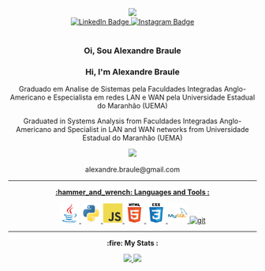 <!---
- 👋 Hi, I’m @abraule
- 👀 I’m interested in JavaScript & Python
- 🌱 I’m currently learning JavaScript, CSS, HTML & Python
- 💞️ I'm looking for people that can share their knowledge and that we can build a collaborative environment
- 📫 How to reach me alexandre.braule@gmail.com


abraule/abraule is a ✨ special ✨ repository because its `README.md` (this file) appears on your GitHub profile.
You can click the Preview link to take a look at your changes.
--->

<div id="header" align="center">
  <img src="https://media.giphy.com/media/M9gbBd9nbDrOTu1Mqx/giphy.gif" width="100"/>
</div>

<div id="badges" align="center">
  <a href="https://www.linkedin.com/in/alexandre-braule-0516419/">
    <img src="https://img.shields.io/badge/LinkedIn-blue?style=for-the-badge&logo=linkedin&logoColor=white" alt="LinkedIn Badge"/>
  </a>
  <a href="https://www.instagram.com/alexandrebraule/">
    <img src="https://img.shields.io/badge/Instagram-E4405F?style=for-the-badge&logo=instagram&logoColor=white" alt="Instagram Badge"/>
  </a>
</div>

<div align="center">
<img src="https://komarev.com/ghpvc/?username=abraule&style=flat-square&color=blue" alt=""/>
</div>

<h3 align="center">
  Oi, Sou Alexandre Braule
  <!-- <img src="https://media.giphy.com/media/hvRJCLFzcasrR4ia7z/giphy.gif" width="5px"/> -->
</h3>
<h3 align="center">
  Hi, I'm Alexandre Braule
</h3>  
<p align="center">Graduado em Analise de Sistemas pela Faculdades Integradas Anglo-Americano e Especialista em redes LAN e WAN pela Universidade Estadual do Maranhão (UEMA)</p>
<p align="center">Graduated in Systems Analysis from Faculdades Integradas Anglo-Americano and Specialist in LAN and WAN networks from Universidade Estadual do Maranhão (UEMA)</p>

<div id="header" align="center">
  <img src="https://media.giphy.com/media/FcSNVseHOTJbq/giphy.gif" width="100"/>
</div>  
<p align="center">alexandre.braule@gmail.com</p>
<a href="mailto:alexandre.braule@gmail.com?subject=subject text" </a>

<hr/>
<p align="center">
<b>
:hammer_and_wrench: Languages and Tools :
</b>
</p>


<p align="center"> 
<!---
<a href="https://www.cprogramming.com/" target="_blank" rel="noreferrer"> <img src="https://raw.githubusercontent.com/devicons/devicon/master/icons/c/c-original.svg" alt="c" width="40" height="40"/> </a> 
--->
<a href="https://www.java.com" target="_blank" rel="noreferrer"> <img src="https://raw.githubusercontent.com/devicons/devicon/master/icons/java/java-original.svg" alt="java" width="40" height="40"/> </a> 
<a href="https://www.python.org" target="_blank" rel="noreferrer"> <img src="https://raw.githubusercontent.com/devicons/devicon/master/icons/python/python-original.svg" alt="python" width="40" height="40"/> </a>
<a href="https://developer.mozilla.org/en-US/docs/Web/JavaScript" target="_blank" rel="noreferrer"> <img src="https://raw.githubusercontent.com/devicons/devicon/master/icons/javascript/javascript-original.svg" alt="javascript" width="40" height="40"/> </a>
<a href="https://www.w3.org/html/" target="_blank" rel="noreferrer"> <img src="https://raw.githubusercontent.com/devicons/devicon/master/icons/html5/html5-original-wordmark.svg" alt="html5" width="40" height="40"/> </a> 
<a href="https://www.w3schools.com/css/" target="_blank" rel="noreferrer"> <img src="https://raw.githubusercontent.com/devicons/devicon/master/icons/css3/css3-original-wordmark.svg" alt="css3" width="40" height="40"/> </a>
<!---  
<a href="https://spring.io/" target="_blank" rel="noreferrer"> <img src="https://www.vectorlogo.zone/logos/springio/springio-icon.svg" alt="spring" width="40" height="40"/> </a>
<a href="https://reactjs.org/" target="_blank" rel="noreferrer"> <img src="https://raw.githubusercontent.com/devicons/devicon/master/icons/react/react-original-wordmark.svg" alt="react" width="40" height="40"/> </a>  
<a href="https://www.microsoft.com/en-us/sql-server" target="_blank" rel="noreferrer"> <img src="https://www.svgrepo.com/show/303229/microsoft-sql-server-logo.svg" alt="mssql" width="40" height="40"/> </a>
--->
<a href="https://www.mysql.com/" target="_blank" rel="noreferrer"> <img src="https://raw.githubusercontent.com/devicons/devicon/master/icons/mysql/mysql-original-wordmark.svg" alt="mysql" width="40" height="40"/> </a> 
<!---  
<a href="https://www.postgresql.org" target="_blank" rel="noreferrer"> <img src="https://raw.githubusercontent.com/devicons/devicon/master/icons/postgresql/postgresql-original-wordmark.svg" alt="postgresql" width="40" height="40"/> </a> 
---> 
<a href="https://git-scm.com/" target="_blank" rel="noreferrer"> <img src="https://www.vectorlogo.zone/logos/git-scm/git-scm-icon.svg" alt="git" width="40" height="40"/> </a>

</p>

<hr/>

<p align="center">
<b>
:fire: My Stats :
</b>
</p>


<div align="center">
<a href="https://github.com/abraule">
<img height="180em"src="https://github-readme-stats.vercel.app/api?username=abraule&show_icons=true&theme=dracula&include_all_commits=true&count_private=true"/>
<img height="180em" src="https://github-readme-stats.vercel.app/api/top-langs/?username=abraule&layout=compact&langs_count=7&theme=dracula"/>
</div>

